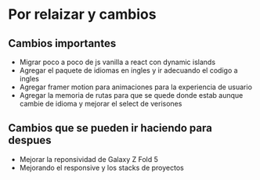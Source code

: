 # Por relaizar y cambios

## Cambios importantes

- Migrar poco a poco de js vanilla a react con dynamic islands
- Agregar el paquete de idiomas en ingles y ir adecuando el codigo a ingles
- Agregar framer motion para animaciones para la experiencia de usuario
- Agregar la memoria de rutas para que se quede donde estab aunque cambie de idioma y mejorar el select de verisones


## Cambios que se pueden ir haciendo para despues
- Mejorar la reponsividad de Galaxy Z Fold 5
- Mejorando el responsive y los stacks de proyectos